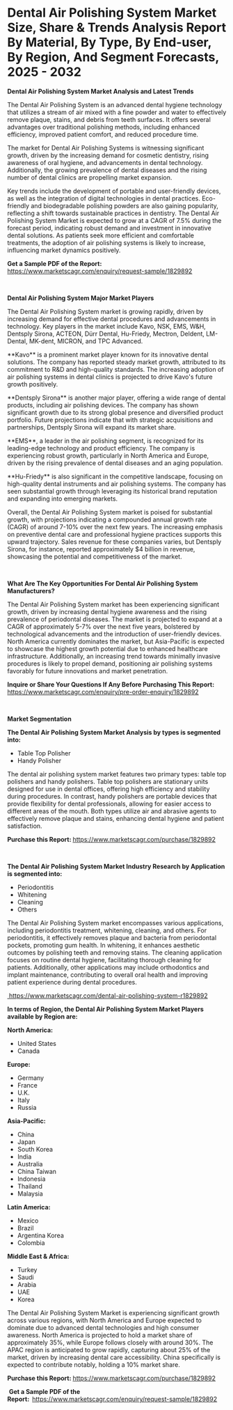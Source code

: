 <p><h1>Dental Air Polishing System Market Size, Share & Trends Analysis Report By Material, By Type, By End-user, By Region, And Segment Forecasts, 2025 - 2032</h1></p><p><strong>Dental Air Polishing System Market Analysis and Latest Trends</strong></p>
<p><p>The Dental Air Polishing System is an advanced dental hygiene technology that utilizes a stream of air mixed with a fine powder and water to effectively remove plaque, stains, and debris from teeth surfaces. It offers several advantages over traditional polishing methods, including enhanced efficiency, improved patient comfort, and reduced procedure time. </p><p>The market for Dental Air Polishing Systems is witnessing significant growth, driven by the increasing demand for cosmetic dentistry, rising awareness of oral hygiene, and advancements in dental technology. Additionally, the growing prevalence of dental diseases and the rising number of dental clinics are propelling market expansion. </p><p>Key trends include the development of portable and user-friendly devices, as well as the integration of digital technologies in dental practices. Eco-friendly and biodegradable polishing powders are also gaining popularity, reflecting a shift towards sustainable practices in dentistry. The Dental Air Polishing System Market is expected to grow at a CAGR of 7.5% during the forecast period, indicating robust demand and investment in innovative dental solutions. As patients seek more efficient and comfortable treatments, the adoption of air polishing systems is likely to increase, influencing market dynamics positively.</p></p>
<p><strong>Get a Sample PDF of the Report:&nbsp;</strong> <a href="https://www.marketscagr.com/enquiry/request-sample/1829892?utm_campaign=2650&utm_medium=2&utm_source=Github&utm_content=ia&utm_term=14042025&utm_id=dental-air-polishing-system">https://www.marketscagr.com/enquiry/request-sample/1829892</a></p>
<p>&nbsp;</p>
<p><strong>Dental Air Polishing System Major Market Players</strong></p>
<p><p>The Dental Air Polishing System market is growing rapidly, driven by increasing demand for effective dental procedures and advancements in technology. Key players in the market include Kavo, NSK, EMS, W&H, Dentsply Sirona, ACTEON, Dürr Dental, Hu-Friedy, Mectron, Deldent, LM-Dental, MK-dent, MICRON, and TPC Advanced.</p><p>**Kavo** is a prominent market player known for its innovative dental solutions. The company has reported steady market growth, attributed to its commitment to R&D and high-quality standards. The increasing adoption of air polishing systems in dental clinics is projected to drive Kavo's future growth positively.</p><p>**Dentsply Sirona** is another major player, offering a wide range of dental products, including air polishing devices. The company has shown significant growth due to its strong global presence and diversified product portfolio. Future projections indicate that with strategic acquisitions and partnerships, Dentsply Sirona will expand its market share.</p><p>**EMS**, a leader in the air polishing segment, is recognized for its leading-edge technology and product efficiency. The company is experiencing robust growth, particularly in North America and Europe, driven by the rising prevalence of dental diseases and an aging population.</p><p>**Hu-Friedy** is also significant in the competitive landscape, focusing on high-quality dental instruments and air polishing systems. The company has seen substantial growth through leveraging its historical brand reputation and expanding into emerging markets.</p><p>Overall, the Dental Air Polishing System market is poised for substantial growth, with projections indicating a compounded annual growth rate (CAGR) of around 7-10% over the next few years. The increasing emphasis on preventive dental care and professional hygiene practices supports this upward trajectory. Sales revenue for these companies varies, but Dentsply Sirona, for instance, reported approximately $4 billion in revenue, showcasing the potential and competitiveness of the market.</p></p>
<p>&nbsp;</p>
<p><strong>What Are The Key Opportunities For Dental Air Polishing System Manufacturers?</strong></p>
<p><p>The Dental Air Polishing System market has been experiencing significant growth, driven by increasing dental hygiene awareness and the rising prevalence of periodontal diseases. The market is projected to expand at a CAGR of approximately 5-7% over the next five years, bolstered by technological advancements and the introduction of user-friendly devices. North America currently dominates the market, but Asia-Pacific is expected to showcase the highest growth potential due to enhanced healthcare infrastructure. Additionally, an increasing trend towards minimally invasive procedures is likely to propel demand, positioning air polishing systems favorably for future innovations and market penetration.</p></p>
<p><strong>Inquire or Share Your Questions If Any Before Purchasing This Report:</strong> <a href="https://www.marketscagr.com/enquiry/pre-order-enquiry/1829892?utm_campaign=2650&utm_medium=2&utm_source=Github&utm_content=ia&utm_term=14042025&utm_id=dental-air-polishing-system">https://www.marketscagr.com/enquiry/pre-order-enquiry/1829892</a></p>
<p>&nbsp;</p>
<p><strong>Market Segmentation</strong></p>
<p><strong>The Dental Air Polishing System Market Analysis by types is segmented into:</strong></p>
<p><ul><li>Table Top Polisher</li><li>Handy Polisher</li></ul></p>
<p><p>The dental air polishing system market features two primary types: table top polishers and handy polishers. Table top polishers are stationary units designed for use in dental offices, offering high efficiency and stability during procedures. In contrast, handy polishers are portable devices that provide flexibility for dental professionals, allowing for easier access to different areas of the mouth. Both types utilize air and abrasive agents to effectively remove plaque and stains, enhancing dental hygiene and patient satisfaction.</p></p>
<p><strong>Purchase this Report:&nbsp;</strong><a href="https://www.marketscagr.com/purchase/1829892?utm_campaign=2650&utm_medium=2&utm_source=Github&utm_content=ia&utm_term=14042025&utm_id=dental-air-polishing-system">https://www.marketscagr.com/purchase/1829892</a></p>
<p>&nbsp;</p>
<p><strong>The Dental Air Polishing System Market Industry Research by Application is segmented into:</strong></p>
<p><ul><li>Periodontitis</li><li>Whitening</li><li>Cleaning</li><li>Others</li></ul></p>
<p><p>The Dental Air Polishing System market encompasses various applications, including periodontitis treatment, whitening, cleaning, and others. For periodontitis, it effectively removes plaque and bacteria from periodontal pockets, promoting gum health. In whitening, it enhances aesthetic outcomes by polishing teeth and removing stains. The cleaning application focuses on routine dental hygiene, facilitating thorough cleaning for patients. Additionally, other applications may include orthodontics and implant maintenance, contributing to overall oral health and improving patient experience during dental procedures.</p></p>
<p><a href="https://www.marketscagr.com/dental-air-polishing-system-r1829892?utm_campaign=2650&utm_medium=2&utm_source=Github&utm_content=ia&utm_term=14042025&utm_id=dental-air-polishing-system">&nbsp;https://www.marketscagr.com/dental-air-polishing-system-r1829892</a></p>
<p><strong>In terms of Region, the Dental Air Polishing System Market Players available by Region are:</strong></p>
<p>
    <p> <strong> North America: </strong>
        <ul>
            <li>United States</li>
            <li>Canada</li>
        </ul>
        </p> 
    <p> <strong> Europe: </strong>
        <ul>
            <li>Germany</li>
            <li>France</li>
            <li>U.K.</li>
            <li>Italy</li>
            <li>Russia</li>
        </ul>
        </p> 
    <p> <strong> Asia-Pacific: </strong>
        <ul>
            <li>China</li>
            <li>Japan</li>
            <li>South Korea</li>
            <li>India</li>
            <li>Australia</li>
            <li>China Taiwan</li>
            <li>Indonesia</li>
            <li>Thailand</li>
            <li>Malaysia</li>
        </ul>
        </p> 
    <p> <strong> Latin America: </strong>
        <ul>
            <li>Mexico</li>
            <li>Brazil</li>
            <li>Argentina Korea</li>
            <li>Colombia</li>
        </ul>
        </p> 
    <p> <strong> Middle East & Africa: </strong>
        <ul>
            <li>Turkey</li>
            <li>Saudi</li>
            <li>Arabia</li>
            <li>UAE</li>
            <li>Korea</li>
        </ul>
    </p>
    </p>
<p><p>The Dental Air Polishing System Market is experiencing significant growth across various regions, with North America and Europe expected to dominate due to advanced dental technologies and high consumer awareness. North America is projected to hold a market share of approximately 35%, while Europe follows closely with around 30%. The APAC region is anticipated to grow rapidly, capturing about 25% of the market, driven by increasing dental care accessibility. China specifically is expected to contribute notably, holding a 10% market share.</p></p>
<p><strong>Purchase this Report: </strong><a href="https://www.marketscagr.com/purchase/1829892?utm_campaign=2650&utm_medium=2&utm_source=Github&utm_content=ia&utm_term=14042025&utm_id=dental-air-polishing-system">https://www.marketscagr.com/purchase/1829892</a></p>
<p>&nbsp;<strong>Get a Sample PDF of the Report:&nbsp;&nbsp;</strong><a href="https://www.marketscagr.com/enquiry/request-sample/1829892?utm_campaign=2650&utm_medium=2&utm_source=Github&utm_content=ia&utm_term=14042025&utm_id=dental-air-polishing-system">https://www.marketscagr.com/enquiry/request-sample/1829892</a></p>
<p><strong></strong></p>
<p><p></p><p></p><p></p></p>